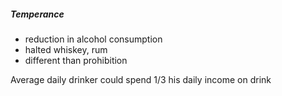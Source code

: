 ##### Temperance
- reduction in alcohol consumption
- halted whiskey, rum
- different than prohibition

Average daily drinker could spend 1/3 his daily income on drink